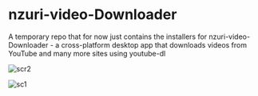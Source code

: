 # nzuri-video-Downloader
A temporary repo that for now just contains the installers for nzuri-video-Downloader - a cross-platform desktop app that downloads videos from YouTube and many more sites using youtube-dl


![scr2](https://raw.githubusercontent.com/hbtalha/zuri-video-Downloader_Temporary_Repo-Binaries/main/Screenshot_2.png)

![sc1](https://raw.githubusercontent.com/hbtalha/zuri-video-Downloader_Temporary_Repo-Binaries/main/Screenshot_4.png)
